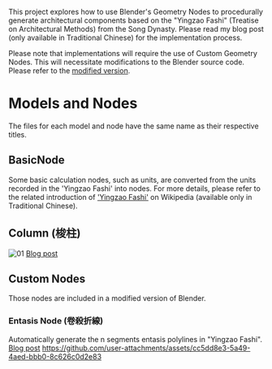 This project explores how to use Blender's Geometry Nodes to procedurally generate architectural components based on the "Yingzao Fashi" (Treatise on Architectural Methods) from the Song Dynasty. 
Please read my blog post (only available in Traditional Chinese) for the implementation process.

Please note that implementations will require the use of Custom Geometry Nodes. This will necessitate modifications to the Blender source code.
Please refer to the [modified version](https://github.com/lilacsky824/blender-self-use-custom-geometry-node).

# Models and Nodes
The files for each model and node have the same name as their respective titles.

## BasicNode
Some basic calculation nodes, such as units, are converted from the units recorded in the 'Yingzao Fashi' into nodes.
For more details, please refer to the related introduction of ['Yingzao Fashi'](https://zh.wikipedia.org/zh-tw/%E8%90%A5%E9%80%A0%E6%B3%95%E5%BC%8F) on Wikipedia (available only in Traditional Chinese).

## Column (梭柱)
![01](https://github.com/user-attachments/assets/9145d0f8-1d0e-4015-8c34-8db3391fdbc1)
[Blog post](https://lilacsky824.blogspot.com/2024/07/blendergeometry-node.html)

## Custom Nodes
Those nodes are included in a modified version of Blender.

### Entasis Node (卷殺折線)
Automatically generate the n segments entasis polylines in "Yingzao Fashi".
[Blog post](https://lilacsky824.blogspot.com/2024/07/blendergeometry-node_23.html)
https://github.com/user-attachments/assets/cc5dd8e3-5a49-4aed-bbb0-8c626c0d2e83
